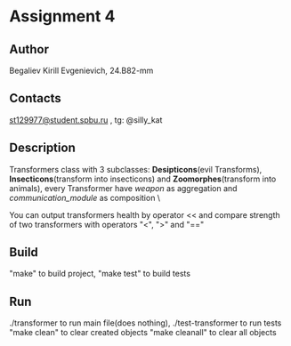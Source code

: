 # Assignment 4
## Author
Begaliev Kirill Evgenievich, 24.B82-mm
## Contacts
st129977@student.spbu.ru , tg: @silly_kat
## Description
Transformers class with 3 subclasses: **Desipticons**(evil Transforms), **Insecticons**(transform into insecticons) and **Zoomorphes**(transform into animals), every Transformer have *weapon* as aggregation and *communication_module* as composition \\

You can output transformers health by operator << and compare strength of two transformers with operators "<", ">" and "=="
## Build
"make" to build project, "make test" to build tests
## Run
./transformer to run main file(does nothing), ./test-transformer to run tests
"make clean" to clear created objects
"make cleanall" to clear all objects
